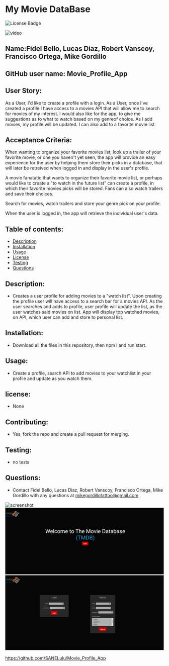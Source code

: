 # My Movie DataBase
![License Badge](https://img.shields.io/static/v1?label=License&message=None&color=blue)

![video]()

        
## Name:Fidel Bello, Lucas Diaz, Robert Vanscoy, Francisco Ortega, Mike Gordillo
## GitHub user name: Movie_Profile_App


## User Story:

As a User, I'd like to create a profile with a login.
As a User, once I've created a profile I have access to a movies API that will allow me to search for movies of my interest. I would also like for the app, to give me suggestions as to what to watch based on my genreof choice. As I add movies, my profile will be updated.
I can also add to a favorite movie list.

## Acceptance Criteria:
When wanting to organize your favorite movies list, look up a trailer of your favorite movie, or one you haven't yet seen, the app will provide an easy experience for the user by helping them store their picks in a database, that will later be retreived when logged in and display in the user's profile.

A movie fanatatic that wants to organize their favorite movie list, or perhaps would like to create a "to watch in the future list" can create a profile, in which their favorite movies picks will be stored. Fans can also watch trailers and save their choices.

Search for movies, watch trailers and store your genre pick on your profile.

When the user is logged in, the app will retrieve the individual user's data.

## Table of contents:  
* [Description](#description)
* [Installation](#Installation)
* [Usage](#usage)
* [License](#license)
* [Testing](#testing)
* [Questions](#questions)
        
## Description:
* Creates a user profile for adding movies to a "watch list". Upon creating the profile user will have access to a search bar for a movies API. As the user searches and adds to profile, user profile will update the list, as the user watches said movies on list. App will display top watched movies, on API, which user can add and store to personal list. 
## Installation:
* Download all the files in this repository, then npm i and run start.
## Usage:
* Create a profile, search API to add movies to your watchlist in your profile and update as you watch them.
## license:
* None
        
## Contributing:
* Yes, fork the repo and create a pull request for merging.
## Testing:
* no tests
## Questions:
* Contact Fidel Bello, Lucas Diaz, Robert Vanscoy, Francisco Ortega, Mike Gordillo with any questions at mikegordillotattoo@gmail.com

![screenshot](/public/assets/TheAppProject.png)
![screenshot](/public/assets/TheAppProject2.png)
![screenshot](/public/assets/TheProject2.png)


https://github.com/SANELulu/Movie_Profile_App

      